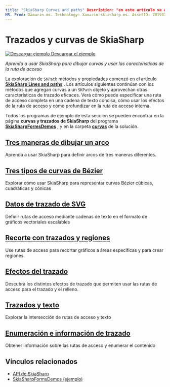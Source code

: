 ```yaml
---
title: "SkiaSharp Curves and paths" Description: "en este artículo se explica cómo usar SkiaSharp para dibujar curvas y usar las características de la ruta de acceso en Xamarin.Forms aplicaciones, y se muestra el código de ejemplo".
MS. Prod: Xamarin ms. Technology: Xamarin-skiasharp ms. AssetID: 781937AA-AA1C-469C-AA92-D42D08B58635 Author: davidbritch ms. Author: dabritch ms. Date: 05/24/2017 no-LOC: [ Xamarin.Forms , Xamarin.Essentials ]
---
```


# <a name="skiasharp-curves-and-paths"></a>Trazados y curvas de SkiaSharp

[![Descargar ejemplo](~/media/shared/download.png) Descargar el ejemplo](https://docs.microsoft.com/samples/xamarin/xamarin-forms-samples/skiasharpforms-demos)

_Aprenda a usar SkiaSharp para dibujar curvas y usar las características de la ruta de acceso_

La exploración de [`SKPath`](xref:SkiaSharp.SKPath) métodos y propiedades comenzó en el artículo [**SkiaSharp Lines and paths**](../paths/index.md) . Los artículos siguientes continúan con los métodos que agregan curvas a un `SKPath` objeto y aprovechan otras características de trazado eficaces. Verá cómo puede especificar una ruta de acceso completa en una cadena de texto concisa, cómo usar los efectos de la ruta de acceso y cómo profundizar en la ruta de acceso interna.

Todos los programas de ejemplo de esta sección se pueden encontrar en la página **curvas y trazados de SkiaSharp** del programa [**SkiaSharpFormsDemos**](https://docs.microsoft.com/samples/xamarin/xamarin-forms-samples/skiasharpforms-demos) , y en la carpeta [**curvas**](https://github.com/xamarin/xamarin-forms-samples/tree/master/SkiaSharpForms/Demos/Demos/SkiaSharpFormsDemos/Curves) de la solución.

## <a name="three-ways-to-draw-an-arc"></a>[Tres maneras de dibujar un arco](arcs.md)

Aprenda a usar SkiaSharp para definir arcos de tres maneras diferentes.

## <a name="three-types-of-bzier-curves"></a>[Tres tipos de curvas de Bézier](beziers.md)

Explorar cómo usar SkiaSharp para representar curvas Bézier cúbicas, cuadráticas y cónicas

## <a name="svg-path-data"></a>[Datos de trazado de SVG](path-data.md)

Definir rutas de acceso mediante cadenas de texto en el formato de gráficos vectoriales escalables

## <a name="clipping-with-paths-and-regions"></a>[Recorte con trazados y regiones](clipping.md)

Use rutas de acceso para recortar gráficos a áreas específicas y para crear regiones.

## <a name="path-effects"></a>[Efectos del trazado](effects.md)

Descubra los distintos efectos de trazado que permiten usar las rutas de acceso para el trazado y el relleno.

## <a name="paths-and-text"></a>[Trazados y texto](text-paths.md)

Explorar la intersección de rutas de acceso y texto

## <a name="path-information-and-enumeration"></a>[Enumeración e información de trazado](information.md)

Obtener información sobre las rutas de acceso y enumerar el contenido

## <a name="related-links"></a>Vínculos relacionados

- [API de SkiaSharp](https://docs.microsoft.com/dotnet/api/skiasharp)
- [SkiaSharpFormsDemos (ejemplo)](https://docs.microsoft.com/samples/xamarin/xamarin-forms-samples/skiasharpforms-demos)
